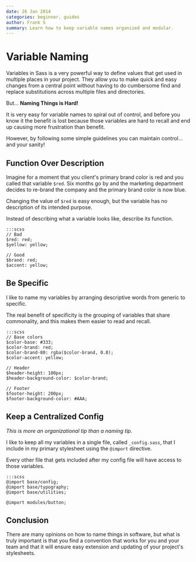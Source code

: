 ```yaml
---
date: 26 Jan 2014
categories: beginner, guides
author: Frank S
summary: Learn how to keep variable names organized and modular.
---
```


# Variable Naming

Variables in Sass is a very powerful way to define values that get used in multiple places
in your project. They allow you to make quick and easy changes from a central point without
having to do cumbersome find and replace substitutions across multiple files and directories.

But... **Naming Things is Hard!**

It is very easy for variable names to spiral out of control, and before you know it the benefit is lost
because those variables are hard to recall and end up causing more frustration than benefit.

However, by following some simple guidelines you can maintain control... and your sanity!

## Function Over Description

Imagine for a moment that you client's primary brand color is red and you called that
variable `$red`. Six months go by and the marketing department decides to re-brand the company
and the primary brand color is now blue.

Changing the value of `$red` is easy enough, but the variable has no description of its
intended purpose.

Instead of describing what a variable looks like, describe its function.

    :::scss
    // Bad
    $red: red;
    $yellow: yellow;

    // Good
    $brand: red;
    $accent: yellow;

## Be Specific

I like to name my variables by arranging descriptive words from generic to specific.

The real benefit of specificity is the grouping of variables that share commonality, and
this makes them easier to read and recall.

    :::scss
    // Base colors
    $color-base: #333;
    $color-brand: red;
    $color-brand-80: rgba($color-brand, 0.8);
    $color-accent: yellow;

    // Header
    $header-height: 100px;
    $header-background-color: $color-brand;

    // Footer
    $footer-height: 200px;
    $footer-background-color: #AAA;

## Keep a Centralized Config

*This is more an organizational tip than a naming tip.*

I like to keep all my variables in a single file, called `_config.sass`, that I include in my primary stylesheet using the `@import` directive.

Every other file that gets included after my config file will have access to those variables.

    :::scss
    @import base/config;
    @import base/typography;
    @import base/utilities;

    @import modules/button;

## Conclusion

There are many opinions on how to name things in software, but what is truly important
is that you find a convention that works for you and your team and that it will ensure easy
extension and updating of your project's stylesheets.

